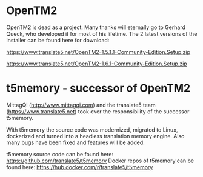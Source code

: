 # OpenTM2
OpenTM2 is dead as a project. Many thanks will eternally go to Gerhard Queck, who developed it for most of his lifetime.
The 2 latest versions of the installer can be found here for download:

https://www.translate5.net/OpenTM2-1.5.1.1-Community-Edition.Setup.zip

https://www.translate5.net/OpenTM2-1.6.1-Community-Edition.Setup.zip

# t5memory - successor of OpenTM2

MittagQI (http://www.mittagqi.com) and the translate5 team (https://www.translate5.net) took over the responsibility of the successor t5memory.

With t5memory the source code was modernized, migrated to Linux, dockerized and turned into a headless translation memory engine. Also many bugs have been fixed and features will be added.

t5memory source code can be found here: https://github.com/translate5/t5memory
Docker repos of t5memory can be found here: https://hub.docker.com/r/translate5/t5memory
